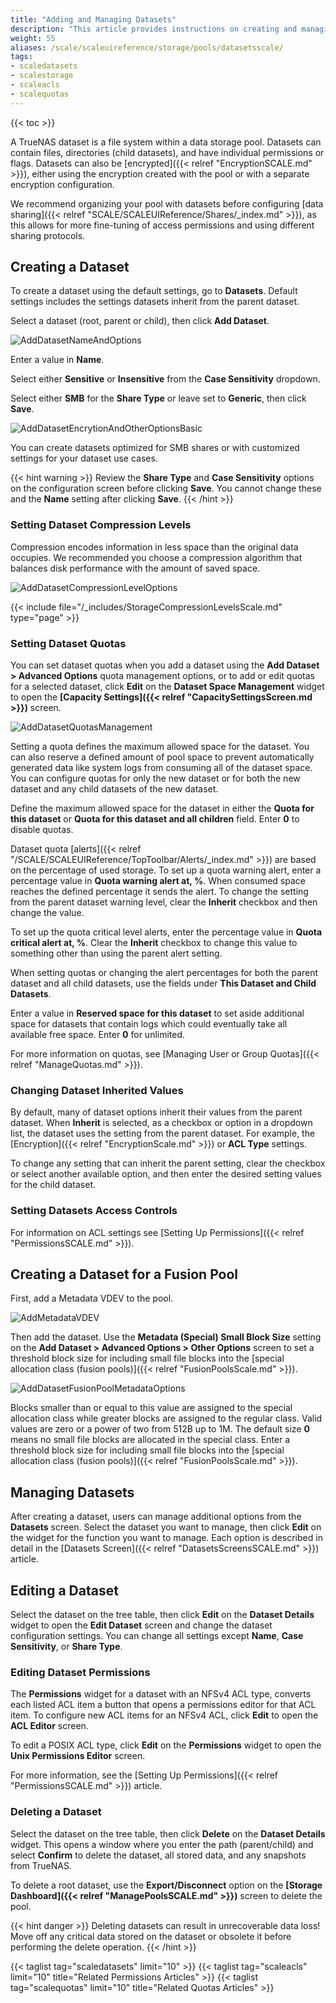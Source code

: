 ```yaml
---
title: "Adding and Managing Datasets"
description: "This article provides instructions on creating and managing datasets."
weight: 55
aliases: /scale/scaleuireference/storage/pools/datasetsscale/
tags:
- scaledatasets
- scalestorage
- scaleacls
- scalequotas
---
```


{{< toc >}}

A TrueNAS dataset is a file system within a data storage pool.
Datasets can contain files, directories (child datasets), and have individual permissions or flags.
Datasets can also be [encrypted]({{< relref "EncryptionSCALE.md" >}}), either using the encryption created with the pool or with a separate encryption configuration.

We recommend organizing your pool with datasets before configuring [data sharing]({{< relref "SCALE/SCALEUIReference/Shares/_index.md" >}}), as this allows for more fine-tuning of access permissions and using different sharing protocols.

## Creating a Dataset

To create a dataset using the default settings, go to **Datasets**. 
Default settings includes the settings datasets inherit from the parent dataset.

Select a dataset (root, parent or child), then click **Add Dataset**.

![AddDatasetNameAndOptions](/images/SCALE/22.12/AddDatasetNameAndOptions.png "Add Dataset Name and Options")

Enter a value in **Name**.

Select either **Sensitive** or **Insensitive** from the **Case Sensitivity** dropdown.

Select either **SMB** for the **Share Type** or leave set to **Generic**, then click **Save**.

![AddDatasetEncrytionAndOtherOptionsBasic](/images/SCALE/22.12/AddDatasetEncrytionAndOtherOptionsBasic.png "Add Encryption and Other Options")

You can create datasets optimized for SMB shares or with customized settings for your dataset use cases.

{{< hint warning >}}
Review the **Share Type** and **Case Sensitivity** options on the configuration screen before clicking **Save**.
You cannot change these and the **Name** setting after clicking **Save**.
{{< /hint >}}

### Setting Dataset Compression Levels

Compression encodes information in less space than the original data occupies. 
We recommended you choose a compression algorithm that balances disk performance with the amount of saved space.

![AddDatasetCompressionLevelOptions](/images/SCALE/22.12/AddDatasetCompressionLevelOptions.png "Add Dataset Compression Level Options")

{{< include file="/_includes/StorageCompressionLevelsScale.md" type="page" >}}

### Setting Dataset Quotas

You can set dataset quotas when you add a dataset using the **Add Dataset > Advanced Options** quota management options, or to add or edit quotas for a selected dataset, click **Edit** on the **Dataset Space Management** widget to open the **[Capacity Settings]({{< relref "CapacitySettingsScreen.md >}})** screen. 

![AddDatasetQuotasManagement](/images/SCALE/22.12/AddDatasetQuotasManagement.png "Add Dataset Advanced Quota Options") 

Setting a quota defines the maximum allowed space for the dataset.
You can also reserve a defined amount of pool space to prevent automatically generated data like system logs from consuming all of the dataset space.
You can configure quotas for only the new dataset or for both the new dataset and any child datasets of the new dataset.

Define the maximum allowed space for the dataset in either the **Quota for this dataset** or **Quota for this dataset and all children** field. 
Enter **0** to disable quotas. 

Dataset quota [alerts]({{< relref "/SCALE/SCALEUIReference/TopToolbar/Alerts/_index.md" >}}) are based on the percentage of used storage.
To set up a quota warning alert, enter a percentage value in **Quota warning alert at, %**.
When consumed space reaches the defined percentage it sends the alert.
To change the setting from the parent dataset warning level, clear the **Inherit** checkbox and then change the value.

To set up the quota critical level alerts, enter the percentage value in **Quota critical alert at, %**.
Clear the **Inherit** checkbox to change this value to something other than using the parent alert setting.

When setting quotas or changing the alert percentages for both the parent dataset and all child datasets, use the fields under **This Dataset and Child Datasets**.

Enter a value in **Reserved space for this dataset** to set aside additional space for datasets that contain logs which could eventually take all available free space.
Enter **0** for unlimited.

For more information on quotas, see [Managing User or Group Quotas]({{< relref "ManageQuotas.md" >}}).

### Changing Dataset Inherited Values

By default, many of dataset options inherit their values from the parent dataset.
When **Inherit** is selected, as a checkbox or option in a dropdown list, the dataset uses the setting from the parent dataset.
For example, the [Encryption]({{< relref "EncryptionScale.md" >}}) or **ACL Type** settings.

To change any setting that can inherit the parent setting, clear the checkbox or select another available option, and then enter the desired setting values for the child dataset.

### Setting Datasets Access Controls

For information on ACL settings see [Setting Up Permissions]({{< relref "PermissionsSCALE.md" >}}).

## Creating a Dataset for a Fusion Pool

First, add a Metadata VDEV to the pool.

![AddMetadataVDEV](/images/SCALE/22.12/AddMetadataVDEV.png "Add Metadata VDEV") 

Then add the dataset. Use the **Metadata (Special) Small Block Size** setting on the **Add Dataset > Advanced Options > Other Options** screen to set a threshold block size for including small file blocks into the [special allocation class (fusion pools)]({{< relref "FusionPoolsScale.md" >}}).

![AddDatasetFusionPoolMetadataOptions](/images/SCALE/22.12/AddDatasetFusionPoolMetadataOptions.png "Add Dataset for Fusion Pool") 

Blocks smaller than or equal to this value are assigned to the special allocation class while greater blocks are assigned to the regular class.
Valid values are zero or a power of two from 512B up to 1M.
The default size **0** means no small file blocks are allocated in the special class.
Enter a threshold block size for including small file blocks into the [special allocation class (fusion pools)]({{< relref "FusionPoolsScale.md" >}}). 

## Managing Datasets

After creating a dataset, users can manage additional options from the **Datasets** screen.
Select the dataset you want to manage, then click **Edit** on the widget for the function you want to manage. 
Each option is described in detail in the [Datasets Screen]({{< relref "DatasetsScreensSCALE.md" >}}) article.

## Editing a Dataset
Select the dataset on the tree table, then click **Edit** on the **Dataset Details** widget to open the **Edit Dataset** screen and change the dataset configuration settings. You can change all settings except **Name**, **Case Sensitivity**, or **Share Type**.

### Editing Dataset Permissions

The **Permissions** widget for a dataset with an NFSv4 ACL type, converts each listed ACL item a button that opens a permissions editor for that ACL item. 
To configure new ACL items for an NFSv4 ACL, click **Edit** to open the **ACL Editor** screen.

To edit a POSIX ACL type, click **Edit** on the **Permissions** widget to open the **Unix Permissions Editor** screen.

For more information, see the [Setting Up Permissions]({{< relref "PermissionsSCALE.md" >}}) article.

### Deleting a Dataset
Select the dataset on the tree table, then click **Delete** on the **Dataset Details** widget. This opens a window where you enter the path (parent/child) and select **Confirm** to delete the dataset, all stored data, and any snapshots from TrueNAS. 

To delete a root dataset, use the **Export/Disconnect** option on the **[Storage Dashboard]({{< relref "ManagePoolsSCALE.md" >}})** screen to delete the pool.

{{< hint danger >}}
Deleting datasets can result in unrecoverable data loss!
Move off any critical data stored on the dataset or obsolete it before performing the delete operation.
{{< /hint >}}

{{< taglist tag="scaledatasets" limit="10" >}}
{{< taglist tag="scaleacls" limit="10" title="Related Permissions Articles" >}}
{{< taglist tag="scalequotas" limit="10" title="Related Quotas Articles" >}}